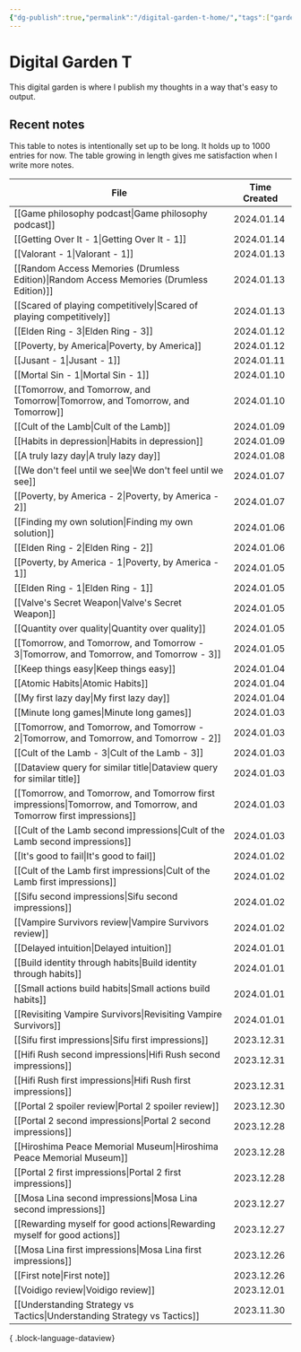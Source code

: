 ```yaml
---
{"dg-publish":true,"permalink":"/digital-garden-t-home/","tags":["gardenEntry"],"created":"2023-12-26T20:57:28.391+09:00","updated":"2024-01-03T21:44:40.716+09:00"}
---
```


# Digital Garden T

This digital garden is where I publish my thoughts in a way that's easy to output.

## Recent notes

This table to notes is intentionally set up to be long. It holds up to 1000 entries for now. The table growing in length gives me satisfaction when I write more notes.

| File                                                                                                                  | Time Created |
| --------------------------------------------------------------------------------------------------------------------- | ------------ |
| [[Game philosophy podcast\|Game philosophy podcast]]                                                               | 2024.01.14   |
| [[Getting Over It - 1\|Getting Over It - 1]]                                                                       | 2024.01.14   |
| [[Valorant - 1\|Valorant - 1]]                                                                                     | 2024.01.13   |
| [[Random Access Memories (Drumless Edition)\|Random Access Memories (Drumless Edition)]]                           | 2024.01.13   |
| [[Scared of playing competitively\|Scared of playing competitively]]                                               | 2024.01.13   |
| [[Elden Ring - 3\|Elden Ring - 3]]                                                                                 | 2024.01.12   |
| [[Poverty, by America\|Poverty, by America]]                                                                       | 2024.01.12   |
| [[Jusant - 1\|Jusant - 1]]                                                                                         | 2024.01.11   |
| [[Mortal Sin - 1\|Mortal Sin - 1]]                                                                                 | 2024.01.10   |
| [[Tomorrow, and Tomorrow, and Tomorrow\|Tomorrow, and Tomorrow, and Tomorrow]]                                     | 2024.01.10   |
| [[Cult of the Lamb\|Cult of the Lamb]]                                                                             | 2024.01.09   |
| [[Habits in depression\|Habits in depression]]                                                                     | 2024.01.09   |
| [[A truly lazy day\|A truly lazy day]]                                                                             | 2024.01.08   |
| [[We don't feel until we see\|We don't feel until we see]]                                                         | 2024.01.07   |
| [[Poverty, by America - 2\|Poverty, by America - 2]]                                                               | 2024.01.07   |
| [[Finding my own solution\|Finding my own solution]]                                                               | 2024.01.06   |
| [[Elden Ring - 2\|Elden Ring - 2]]                                                                                 | 2024.01.06   |
| [[Poverty, by America - 1\|Poverty, by America - 1]]                                                               | 2024.01.05   |
| [[Elden Ring - 1\|Elden Ring - 1]]                                                                                 | 2024.01.05   |
| [[Valve's Secret Weapon\|Valve's Secret Weapon]]                                                                   | 2024.01.05   |
| [[Quantity over quality\|Quantity over quality]]                                                                   | 2024.01.05   |
| [[Tomorrow, and Tomorrow, and Tomorrow - 3\|Tomorrow, and Tomorrow, and Tomorrow - 3]]                             | 2024.01.05   |
| [[Keep things easy\|Keep things easy]]                                                                             | 2024.01.04   |
| [[Atomic Habits\|Atomic Habits]]                                                                                   | 2024.01.04   |
| [[My first lazy day\|My first lazy day]]                                                                           | 2024.01.04   |
| [[Minute long games\|Minute long games]]                                                                           | 2024.01.03   |
| [[Tomorrow, and Tomorrow, and Tomorrow - 2\|Tomorrow, and Tomorrow, and Tomorrow - 2]]                             | 2024.01.03   |
| [[Cult of the Lamb - 3\|Cult of the Lamb - 3]]                                                                     | 2024.01.03   |
| [[Dataview query for similar title\|Dataview query for similar title]]                                             | 2024.01.03   |
| [[Tomorrow, and Tomorrow, and Tomorrow first impressions\|Tomorrow, and Tomorrow, and Tomorrow first impressions]] | 2024.01.03   |
| [[Cult of the Lamb second impressions\|Cult of the Lamb second impressions]]                                       | 2024.01.03   |
| [[It's good to fail\|It's good to fail]]                                                                           | 2024.01.02   |
| [[Cult of the Lamb first impressions\|Cult of the Lamb first impressions]]                                         | 2024.01.02   |
| [[Sifu second impressions\|Sifu second impressions]]                                                               | 2024.01.02   |
| [[Vampire Survivors review\|Vampire Survivors review]]                                                             | 2024.01.02   |
| [[Delayed intuition\|Delayed intuition]]                                                                           | 2024.01.01   |
| [[Build identity through habits\|Build identity through habits]]                                                   | 2024.01.01   |
| [[Small actions build habits\|Small actions build habits]]                                                         | 2024.01.01   |
| [[Revisiting Vampire Survivors\|Revisiting Vampire Survivors]]                                                     | 2024.01.01   |
| [[Sifu first impressions\|Sifu first impressions]]                                                                 | 2023.12.31   |
| [[Hifi Rush second impressions\|Hifi Rush second impressions]]                                                     | 2023.12.31   |
| [[Hifi Rush first impressions\|Hifi Rush first impressions]]                                                       | 2023.12.31   |
| [[Portal 2 spoiler review\|Portal 2 spoiler review]]                                                               | 2023.12.30   |
| [[Portal 2 second impressions\|Portal 2 second impressions]]                                                       | 2023.12.28   |
| [[Hiroshima Peace Memorial Museum\|Hiroshima Peace Memorial Museum]]                                               | 2023.12.28   |
| [[Portal 2 first impressions\|Portal 2 first impressions]]                                                         | 2023.12.28   |
| [[Mosa Lina second impressions\|Mosa Lina second impressions]]                                                     | 2023.12.27   |
| [[Rewarding myself for good actions\|Rewarding myself for good actions]]                                           | 2023.12.27   |
| [[Mosa Lina first impressions\|Mosa Lina first impressions]]                                                       | 2023.12.26   |
| [[First note\|First note]]                                                                                         | 2023.12.26   |
| [[Voidigo review\|Voidigo review]]                                                                                 | 2023.12.01   |
| [[Understanding Strategy vs Tactics\|Understanding Strategy vs Tactics]]                                           | 2023.11.30   |

{ .block-language-dataview}
